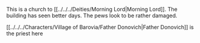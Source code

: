 This is a church to [[../../../Deities/Morning Lord|Morning Lord]]. The building has seen better days. The pews look to be rather damaged.

[[../../../Characters/Village of Barovia/Father Donovich|Father Donovich]] is the priest here